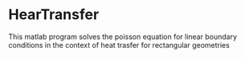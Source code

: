# HearTransfer

This matlab program solves the poisson equation for linear boundary conditions in the context of heat trasfer for rectangular geometries
